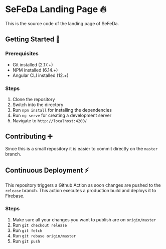 # SeFeDa Landing Page 🔥

This is the source code of the landing page of SeFeDa.

## Getting Started 🚀
### Prerequisites
- Git installed (2.17.+)
- NPM installed (6.14.+)
- Angular CLI installed (12.+)

### Steps
1. Clone the repository
2. Switch into the directory
3. Run `npm install` for installing the dependencies
3. Run `ng serve` for creating a development server
4. Navigate to `http://localhost:4200/`

## Contributing ➕
Since this is a small repository it is easier to commit directly on the `master` branch.

## Continuous Deployment ⚡
This repository triggers a Github Action as soon changes are pushed to the `release` branch. This action executes a production build and deploys it to Firebase. <br>

### Steps
1. Make sure all your changes you want to publish are on `origin/master`
2. Run `git checkout release`
2. Run `git fetch`
3. Run `git rebase origin/master`
4. Run `git push`
